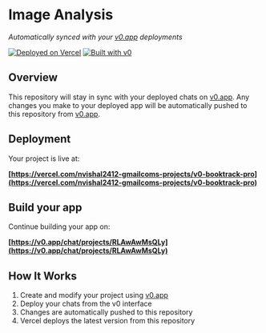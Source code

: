# Image Analysis

*Automatically synced with your [v0.app](https://v0.app) deployments*

[![Deployed on Vercel](https://img.shields.io/badge/Deployed%20on-Vercel-black?style=for-the-badge&logo=vercel)](https://vercel.com/nvishal2412-gmailcoms-projects/v0-booktrack-pro)
[![Built with v0](https://img.shields.io/badge/Built%20with-v0.app-black?style=for-the-badge)](https://v0.app/chat/projects/RLAwAwMsQLy)

## Overview

This repository will stay in sync with your deployed chats on [v0.app](https://v0.app).
Any changes you make to your deployed app will be automatically pushed to this repository from [v0.app](https://v0.app).

## Deployment

Your project is live at:

**[https://vercel.com/nvishal2412-gmailcoms-projects/v0-booktrack-pro](https://vercel.com/nvishal2412-gmailcoms-projects/v0-booktrack-pro)**

## Build your app

Continue building your app on:

**[https://v0.app/chat/projects/RLAwAwMsQLy](https://v0.app/chat/projects/RLAwAwMsQLy)**

## How It Works

1. Create and modify your project using [v0.app](https://v0.app)
2. Deploy your chats from the v0 interface
3. Changes are automatically pushed to this repository
4. Vercel deploys the latest version from this repository